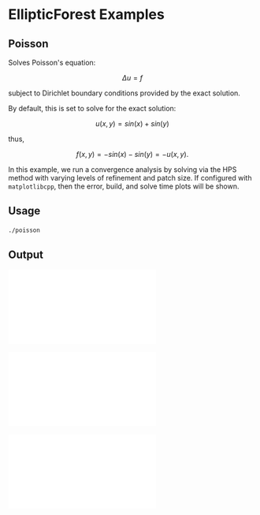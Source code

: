 # EllipticForest Examples

## Poisson

Solves Poisson's equation:

$$\Delta u  = f$$

subject to Dirichlet boundary conditions provided by the exact solution.

By default, this is set to solve for the exact solution:

$$u(x,y) = sin(x) + sin(y)$$

thus,

$$f(x,y) = -sin(x) - sin(y) = -u(x,y).$$

In this example, we run a convergence analysis by solving via the HPS method with varying
levels of refinement and patch size. If configured with `matplotlibcpp`, then the error, build,
and solve time plots will be shown.

## Usage

```Bash
./poisson
```

## Output

![](plot_elliptic_error.pdf)

![](plot_elliptic_build_time.pdf)

![](plot_elliptic_solve_time.pdf)
